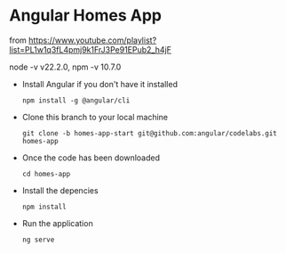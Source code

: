 # Angular Homes App

from https://www.youtube.com/playlist?list=PL1w1q3fL4pmj9k1FrJ3Pe91EPub2_h4jF

node -v v22.2.0, npm -v 10.7.0

- Install Angular if you don't have it installed

  `npm install -g @angular/cli`

- Clone this branch to your local machine

  `git clone -b homes-app-start git@github.com:angular/codelabs.git homes-app`

- Once the code has been downloaded

  `cd homes-app`

- Install the depencies

  `npm install` 

- Run the application 

  `ng serve`